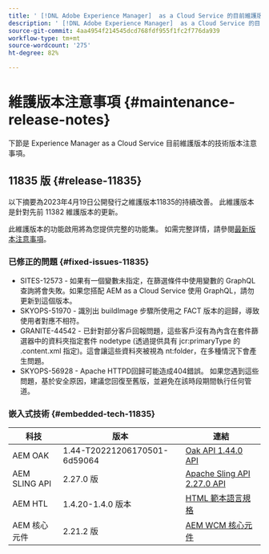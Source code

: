 ```yaml
---
title: ' [!DNL Adobe Experience Manager]  as a Cloud Service 的目前維護版本注意事項。'
description: ' [!DNL Adobe Experience Manager]  as a Cloud Service 的目前維護版本注意事項。'
source-git-commit: 4aa4954f214545dcd768fdf955f1fc2f776da939
workflow-type: tm+mt
source-wordcount: '275'
ht-degree: 82%

---
```



# 維護版本注意事項 {#maintenance-release-notes}

下節是 Experience Manager as a Cloud Service 目前維護版本的技術版本注意事項。

## 11835 版 {#release-11835}

以下摘要為2023年4月19日公開發行之維護版本11835的持續改善。 此維護版本是針對先前 11382 維護版本的更新。

此維護版本的功能啟用將為您提供完整的功能集。 如需完整詳情，請參閱[最新版本注意事項](/help/release-notes/release-notes-cloud/release-notes-current.md)。

### 已修正的問題 {#fixed-issues-11835}

- SITES-12573 - 如果有一個變數未指定，在篩選條件中使用變數的 GraphQL 查詢將會失敗。如果您搭配 AEM as a Cloud Service 使用 GraphQL，請勿更新到這個版本。
- SKYOPS-51970 - 識別出 buildImage 步驟所使用之 FACT 版本的迴歸，導致使用者對應不相符。
- GRANITE-44542 - 已針對部分客戶回報問題，這些客戶沒有為內含在套件篩選器中的資料夾指定套件 nodetype (透過提供具有 jcr:primaryType 的 .content.xml 指定)。這會讓這些資料夾被視為 nt:folder，在多種情況下會產生問題。
- SKYOPS-56928 - Apache HTTPD回歸可能造成404錯誤。 如果您遇到這些問題，基於安全原因，建議您回復至舊版，並避免在該時段期間執行任何管道。

### 嵌入式技術 {#embedded-tech-11835}

| 科技 | 版本 | 連結 |
|---|---|---|
| AEM OAK | 1.44-T20221206170501-6d59064 | [Oak API 1.44.0 API](https://www.javadoc.io/doc/org.apache.jackrabbit/oak-api/1.44.0/index.html) |
| AEM SLING API | 2.27.0 版 | [Apache Sling API 2.27.0 API](https://www.javadoc.io/doc/org.apache.sling/org.apache.sling.api/latest/index.html) |
| AEM HTL | 1.4.20-1.4.0 版本 | [HTML 範本語言規格](https://github.com/adobe/htl-spec) |
| AEM 核心元件 | 2.21.2 版 | [AEM WCM 核心元件](https://github.com/adobe/aem-core-wcm-components) |
